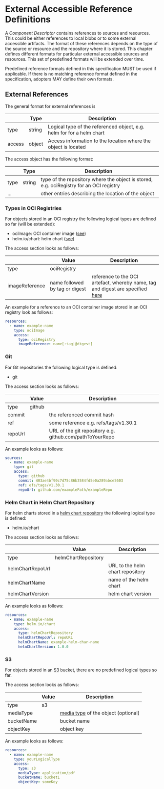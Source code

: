 # External Accessible Reference Definitions

A *Component Descriptor* contains references to sources and resources. This could be either references to local blobs or 
to some external accessible artifacts. The format of these references depends on the type of the source or 
resource and the repository where it is stored. This chapter defines different formats for particular external 
accessible sources and resources. This set of predefined formats will be extended over time.  

Predefined reference formats defined in this specification MUST be used if applicable. If there is no matching reference
format defined in the specification, adopters MAY define their own formats. 

## External References

The general format for external references is 

|  | Type | Description |
| --- | --- | --- |
| type | string | Logical type of the referenced object, e.g. helm for for a helm chart|
| access | object | Access information to the location where the object is located |

The access object has the following format:

|  | Type | Description |
| --- | --- | --- |
| type | string | type of the repository where the object is stored, e.g. ociRegistry for an OCI registry |
| ... |  |  other entries describing the location of the object| 

### Types in OCI Registries

For objects stored in an OCI registry the following logical types are defined so far (will be extended):

- ociImage: OCI container image ([see](https://github.com/opencontainers/image-spec/blob/main/spec.md))
- helm.io/chart: helm chart ([see](https://helm.sh/docs/topics/registries/))

The access section looks as follows:

|  | Value | Description |
| --- | --- | --- |
| type | ociRegistry | |
| imageReference | name followed by tag or digest | reference to the OCI artefact, whereby name, tag and digest are specified [here](https://github.com/opencontainers/distribution-spec/blob/main/spec.md#pull) | 

An example for a reference to an OCI container image stored in an OCI registry look as follows: 

```yaml
resources:
  - name: example-name
    type: ociImage
    access:
      type: ociRegistry
      imageReference: name[:tag|@digest]
```

### Git

For Git repositories the following logical type is defined:
- git

The access section looks as follows:

|  | Value | Description |
| --- | --- | --- |
| type | github | |
| commit | | the referenced commit hash |
| ref |  | some reference e.g. refs/tags/v1.30.1 | 
| repoUrl |  | URL of the git repository e.g. github.com/pathToYourRepo | 

An example looks as follows:

```yaml
sources:
  - name: example-name
    type: git
    access:
      type: github
      commit: 403ae4bf90c7d75c86b3584fd5e0a289abce5603
      ref: efs/tags/v1.30.1
      repoUrl: github.com/examplePath/exampleRepo
```

### Helm Chart in Helm Chart Repository

For helm charts stored in a [helm chart repository](https://helm.sh/docs/topics/chart_repository/) the following logical 
type is defined:

- helm.io/chart

The access section looks as follows:

|  | Value | Description |
| --- | --- | --- |
| type | helmChartRepository | |
| helmChartRepoUrl |  | URL to the helm chart repository |
| helmChartName |  | name of the helm chart | 
| helmChartVersion |  | helm chart version | 

An example looks as follows:

```yaml
resources:
  - name: example-name
    type: helm.io/chart
    access:
      type: helmChartRepository
      helmChartRepoUrl: repoURL
      helmChartName: example-helm-char-name
      helmChartVersion: 1.0.0
```

### S3

For objects stored in an [S3](https://aws.amazon.com/s3/) bucket, there are no predefined logical types so far.

The access section looks as follows:

|  | Value | Description |
| --- | --- | --- |
| type | s3 | |
| mediaType |  | [media type](https://www.iana.org/assignments/media-types/media-types.xhtml) of the object (optional) |
| bucketName |  | bucket name | 
| objectKey |  | object key | 

An example looks as follows:

```yaml
resources:
  - name: example-name
    type: yourLogicalType
    access:
      type: s3
      mediaType: application/pdf
      bucketName: bucket1
      objectKey: someKey
```

